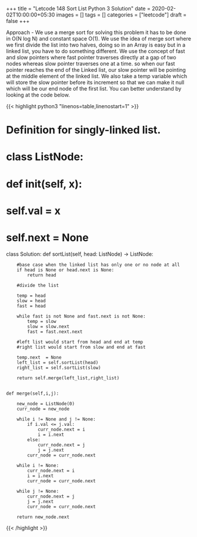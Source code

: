 +++
title = "Letcode 148 Sort List Python 3 Solution"
date = 2020-02-02T10:00:00+05:30
images = []
tags = []
categories = ["leetcode"]
draft = false
+++

Approach -  We use a merge sort for solving this problem it has to be done in O(N log N) and constant space O(1). We use the idea of merge sort where we first divide the list into two halves, doing so in an Array is easy but in a linked list, you have to do something different. We use the concept of fast and slow pointers where fast pointer traverses directly at a gap of two nodes whereas slow pointer traverses one at a time. so when our fast pointer reaches the end of the Linked list, our slow pointer will be pointing at the middle element of the linked list. We also take a temp variable which will store the slow pointer before its increment so that we can make it null which will be our end node of the first list. You can better understand by looking at the code below.

       
{{< highlight python3 "linenos=table,linenostart=1" >}}
# Definition for singly-linked list.
# class ListNode:
#     def __init__(self, x):
#         self.val = x
#         self.next = None

class Solution:
    def sortList(self, head: ListNode) -> ListNode:
        
        #base case when the linked list has only one or no node at all
        if head is None or head.next is None:
            return head
        
        #divide the list
        
        temp = head
        slow = head
        fast = head
        
        while fast is not None and fast.next is not None:
            temp = slow
            slow = slow.next
            fast = fast.next.next
        
        #left list would start from head and end at temp
        #right list would start from slow and end at fast
        
        temp.next  = None
        left_list = self.sortList(head)
        right_list = self.sortList(slow)
        
        return self.merge(left_list,right_list)
        
    
    def merge(self,i,j):
        
        new_node = ListNode(0)
        curr_node = new_node
        
        while i != None and j != None:
            if i.val <= j.val:
                curr_node.next = i
                i = i.next
            else:
                curr_node.next = j
                j = j.next
            curr_node = curr_node.next
        
        while i != None:
            curr_node.next = i
            i = i.next
            curr_node = curr_node.next
        
        while j != None:
            curr_node.next = j
            j = j.next
            curr_node = curr_node.next

        return new_node.next
            
        
{{< /highlight >}}